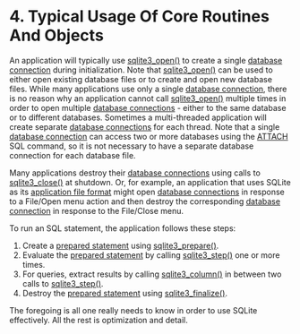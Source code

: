 # 4\. Typical Usage Of Core Routines And Objects



 An application will typically use
 [sqlite3\_open()](c3ref/open.html) to create a single [database connection](c3ref/sqlite3.html)
 during initialization.
 Note that [sqlite3\_open()](c3ref/open.html) can be used to either open existing database
 files or to create and open new database files.
 While many applications use only a single [database connection](c3ref/sqlite3.html), there is
 no reason why an application cannot call [sqlite3\_open()](c3ref/open.html) multiple times
 in order to open multiple [database connections](c3ref/sqlite3.html) \- either to the same
 database or to different databases. Sometimes a multi\-threaded application
 will create separate [database connections](c3ref/sqlite3.html) for each thread.
 Note that a single [database connection](c3ref/sqlite3.html) can access two or more
 databases using the [ATTACH](lang_attach.html) SQL command, so it is not necessary to
 have a separate database connection for each database file.




 Many applications destroy their [database connections](c3ref/sqlite3.html) using calls to
 [sqlite3\_close()](c3ref/close.html) at shutdown. Or, for example, an application that
 uses SQLite as its [application file format](appfileformat.html) might
 open [database connections](c3ref/sqlite3.html) in response to a File/Open menu action
 and then destroy the corresponding [database connection](c3ref/sqlite3.html) in response
 to the File/Close menu.




 To run an SQL statement, the application follows these steps:



1. Create a [prepared statement](c3ref/stmt.html) using [sqlite3\_prepare()](c3ref/prepare.html).
2. Evaluate the [prepared statement](c3ref/stmt.html) by calling [sqlite3\_step()](c3ref/step.html) one
 or more times.
3. For queries, extract results by calling
 [sqlite3\_column()](c3ref/column_blob.html) in between
 two calls to [sqlite3\_step()](c3ref/step.html).
4. Destroy the [prepared statement](c3ref/stmt.html) using [sqlite3\_finalize()](c3ref/finalize.html).



 The foregoing is all one really needs to know in order to use SQLite
 effectively. All the rest is optimization and detail.



